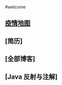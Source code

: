 #welcome
##  [疫情地图](http://www.mysoulmate.xyz "作者：wangsong")
##  [简历]  
##  [全部博客]
##  [Java 反射与注解]
